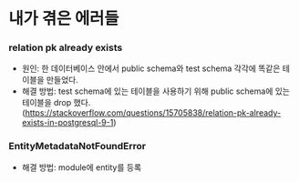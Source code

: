 # 내가 겪은 에러들
### relation pk already exists

- 원인: 한 데이터베이스 안에서 public schema와 test schema 각각에 똑같은 테이블을 만들었다.
- 해결 방법: test schema에 있는 테이블을 사용하기 위해 public schema에 있는 테이블을 drop 했다.
  (https://stackoverflow.com/questions/15705838/relation-pk-already-exists-in-postgresql-9-1)

### EntityMetadataNotFoundError

- 해결 방법: module에 entity를 등록
